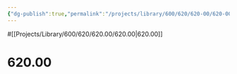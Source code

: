 ```yaml
---
{"dg-publish":true,"permalink":"/projects/library/600/620/620-00/620-00/","noteIcon":"0","created":"2024-01-24T15:24:09.130+09:00","updated":"2024-02-05T10:34:41.527+09:00"}
---
```


#[[Projects/Library/600/620/620.00/620.00\|620.00]]

# 620.00

